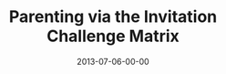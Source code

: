 ---
layout: message
category: message
series: "How to Build People"
title: "Parenting via the Invitation Challenge Matrix"
date: 2013-07-06-00-00
message_id: 794
audio: "http://s3.amazonaws.com/crossroads-media/messages/audio/htbp_04.mp3"
audio-duration: "45:53"
program: "http://s3.amazonaws.com/crossroads-media/documents/07_06-07_13Program_LO.pdf"
description: "Brian Tome talks about parenting through invitation and challenge."
video: "http://s3.amazonaws.com/crossroads-media/messages/video/htbp_04.mp4"
video-duration: "45:59"
video-image: "http://s3.amazonaws.com/crossroads-media/images/htbp_04_still.jpg"
tag: 
 - brian-tome
 - parenting
 - play
 - purpose
 - discipleship
 - program
explicit: false
---
